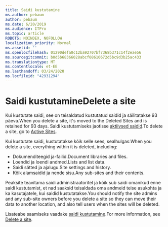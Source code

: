 ```yaml
---
title: Saidi kustutamine
ms.author: pebaum
author: pebaum
ms.date: 6/20/2019
ms.audience: ITPro
ms.topic: article
ROBOTS: NOINDEX, NOFOLLOW
localization_priority: Normal
ms.assetid: ''
ms.openlocfilehash: 01290defa0c12ba92707bf7368b371c14f2eae56
ms.sourcegitcommit: b0d5b68366028abcf08610672d5bc9d3b25ac433
ms.translationtype: MT
ms.contentlocale: et-EE
ms.lasthandoff: 03/24/2020
ms.locfileid: "42931294"
---
```

# <a name="delete-a-site"></a><span data-ttu-id="4f014-102">Saidi kustutamine</span><span class="sxs-lookup"><span data-stu-id="4f014-102">Delete a site</span></span>

<span data-ttu-id="4f014-103">Kui kustutate saidi, see on teisaldatud kustutatud saidid ja säilitatakse 93 päeva.</span><span class="sxs-lookup"><span data-stu-id="4f014-103">When you delete a site, it's moved to the Deleted Sites and is retained for 93 days.</span></span> <span data-ttu-id="4f014-104">Saidi kustutamiseks jaotisse [aktiivsed saidid](https://admin.microsoft.com/sharepoint?page=sitemanagement&modern=true).</span><span class="sxs-lookup"><span data-stu-id="4f014-104">To delete a site, go to [Active Sites](https://admin.microsoft.com/sharepoint?page=sitemanagement&modern=true).</span></span> 

<span data-ttu-id="4f014-105">Kui kustutate saidi, kustutatakse kõik selle sees, sealhulgas:</span><span class="sxs-lookup"><span data-stu-id="4f014-105">When you delete a site, everything within it is deleted, including:</span></span>

- <span data-ttu-id="4f014-106">Dokumenditeegid ja-failid.</span><span class="sxs-lookup"><span data-stu-id="4f014-106">Document libraries and files.</span></span>
- <span data-ttu-id="4f014-107">Loendid ja loendi andmed.</span><span class="sxs-lookup"><span data-stu-id="4f014-107">Lists and list data.</span></span>
- <span data-ttu-id="4f014-108">Saidi sätted ja ajalugu.</span><span class="sxs-lookup"><span data-stu-id="4f014-108">Site settings and history.</span></span>
- <span data-ttu-id="4f014-109">Kõik alamsaidid ja nende sisu.</span><span class="sxs-lookup"><span data-stu-id="4f014-109">Any sub-sites and their contents.</span></span>

<span data-ttu-id="4f014-110">Peaksite teavitama saidi administraatoritel ja kõik sub saidi omanikud enne saidi kustutamist, et nad saaksid teisaldada oma andmeid teise asukohta ja ka kasutajatele, kui saidid kustutatakse.</span><span class="sxs-lookup"><span data-stu-id="4f014-110">You should notify the site admins and any sub-site owners before you delete a site so they can move their data to another location, and also tell users when the sites will be deleted.</span></span>

<span data-ttu-id="4f014-111">Lisateabe saamiseks vaadake [saidi kustutamine](https://docs.microsoft.com/sharepoint/delete-site-collection).</span><span class="sxs-lookup"><span data-stu-id="4f014-111">For more information, see [Delete a site](https://docs.microsoft.com/sharepoint/delete-site-collection).</span></span>
